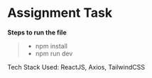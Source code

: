 # Assignment Task

**Steps to run the file**
> - npm install
> - npm run dev


Tech Stack Used: ReactJS, Axios, TailwindCSS

